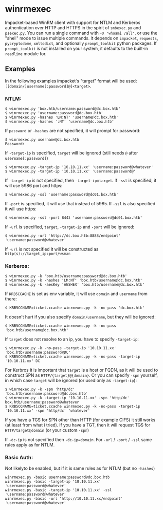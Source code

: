 # winrmexec
Impacket-based WinRM client with support for NTLM and Kerberos authentication over HTTP and HTTPS in the spirit of `smbexec.py` and `psexec.py`. You can run a single command with `-X 'whoami /all'`, or use the "shell" mode to issue multiple commands. It depends on `impacket`, `requests`, `pycryptodome`, `xmltodict`, and optionally `prompt_toolkit` python packages. If `prompt_toolkit` is not installed on your system, it defaults to the built-in `readline` module for.

## Examples
In the following examples impacket's "target" format will be used: `[[domain/]username[:password]@]<target>`.

### NTLM:
```text
$ winrmexec.py 'box.htb/username:password@dc.box.htb'
$ winrmexec.py 'username:password@dc.box.htb'
$ winrmexec.py -hashes 'LM:NT' 'username@dc.box.htb'
$ winrmexec.py -hashes ':NT' 'username@dc.box.htb'
```
If `password` or `-hashes` are not specified, it will prompt for password:
```
$ winrmexec.py username@dc.box.htb
Password:
```

If `-target-ip` is specified, `target` will be ignored (still needs `@` after `username[:password]`)
```
$ winrmexec.py -target-ip '10.10.11.xx' 'username:password@whatever'
$ winrmexec.py -target-ip '10.10.11.xx' 'username:password@'
```

If `-target-ip` is not specified, then `-target-ip=target`. If `-ssl` is specified, it will use 5986 port and https:
```
$ winrmexec.py -ssl 'username:password@dc01.box.htb'
```
If `-port` is specified, it will use that instead of 5985. If `-ssl` is also specified it will use https:
```
$ winrmexec.py -ssl -port 8443 'username:password@dc01.box.htb'
```
If `-url` is specified, `target`, `-target-ip` and `-port` will be ignored:
```
$ winrmexec.py -url 'http://dc.box.htb:8888/endpoint' 'username:password@whatever'
```
If `-url` is not specified it will be constructed as `http(s)://target_ip:port/wsman`

### Kerberos:
```
$ winrmexec.py -k 'box.htb/username:password@dc.box.htb'
$ winrmexec.py -k -hashes 'LM:NT' 'box.htb/username@dc.box.htb'
$ winrmexec.py -k -aesKey 'AESHEX' 'box.htb/username@dc.box.htb'
```

If `KRB5CCACHE` is set as env variable, it will use `domain` and `username` from there:
```
$ KRB5CCNAME=ticket.ccache winrmexec.py -k -no-pass 'dc.box.htb'
```
It doesn't hurt if you also specify `domain/username`, but they will be ignored:
```
$ KRB5CCNAME=ticket.ccache winrmexec.py -k -no-pass 'box.htb/username@dc.box.htb'
```
If `target` does not resolve to an ip, you have to specify `-target-ip`:
```
$ winrmexec.py -k -no-pass -target-ip '10.10.11.xx' 'box.htb/username:password@DC'
$ KRB5CCNAME=ticket.ccache winrmexec.py -k -no-pass -target-ip '10.10.11.xx' DC
```
For Kerbros it is important that `target` is a host or FQDN, as it will be used to construct SPN as `HTTP/{target}@{domain}`. Or you can specify `-spn` yourself, in which case `target` will be ignored (or used only as `-target-ip`):
```
$ winrmexec.py -k -spn 'http/dc' 'box.htb/username:password@dc.box.htb'
$ winrmexec.py -k -target-ip '10.10.11.xx' -spn 'http/dc' box.htb/username:password@whatever
$ KRB5CCNAME=ticket.ccache winrmexec.py -k -no-pass -target-ip '10.10.11.xx' -spn 'http/dc' 'whatever'
```
If you have a TGS for SPN other than HTTP (for example CIFS) it still works (at least from what i tried). If you have a TGT, then it will request TGS for `HTTP/target@domain` (or your custom `-spn`)

If `-dc-ip` is not specified then `-dc-ip=domain`. For `-url` / `-port` / `-ssl` same rules apply as for NTLM.

### Basic Auth:
Not likelyto be enabled, but if it is same rules as for NTLM (but no `-hashes`)
```
winrmexec.py -basic username:password@dc.box.htb
winrmexec.py -basic -target-ip '10.10.11.xx' 'username:password@whatever'
winrmexec.py -basic -target-ip '10.10.11.xx' -ssl 'username:password@whatever'
winrmexec.py -basic -url 'http://10.10.11.xx/endpoint' 'username:password@whatever'
```

